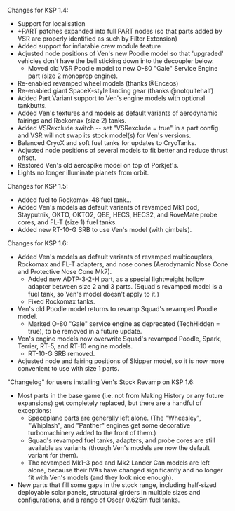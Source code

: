 Changes for KSP 1.4:

* Support for localisation
* +PART patches expanded into full PART nodes (so that parts added by VSR are properly identified as such by Filter Extension)
* Added support for inflatable crew module feature
* Adjusted node positions of Ven's new Poodle model so that 'upgraded' vehicles don't have the bell sticking down into the decoupler below.
	* Moved old VSR Poodle model to new O-80 "Gale" Service Engine part (size 2 monoprop engine).
* Re-enabled revamped wheel models (thanks @Enceos)
* Re-enabled giant SpaceX-style landing gear (thanks @notquitehalf)
* Added Part Variant support to Ven's engine models with optional tankbutts.
* Added Ven's textures and models as default variants of aerodynamic fairings and Rockomax (size 2) tanks.
* Added VSRexclude switch -- set "VSRexclude = true" in a part config and VSR will not swap its stock model(s) for Ven's versions.
* Balanced CryoX and soft fuel tanks for updates to CryoTanks.
* Adjusted node positions of several models to fit better and reduce thrust offset.
* Restored Ven's old aerospike model on top of Porkjet's.
* Lights no longer illuminate planets from orbit.

Changes for KSP 1.5:

* Added fuel to Rockomax-48 fuel tank...
* Added Ven's models as default variants of revamped Mk1 pod, Stayputnik, OKTO, OKTO2, QBE, HECS, HECS2, and RoveMate probe cores, and FL-T (size 1) fuel tanks.
* Added new RT-10-G SRB to use Ven's model (with gimbals).

Changes for KSP 1.6:

* Added Ven's models as default variants of revamped multicouplers, Rockomax and FL-T adapters, and nose cones (Aerodynamic Nose Cone and Protective Nose Cone Mk7).
	* Added new ADTP-3-2-H part, as a special lightweight hollow adapter between size 2 and 3 parts.  (Squad's revamped model is a fuel tank, so Ven's model doesn't apply to it.)
	* Fixed Rockomax tanks.
* Ven's old Poodle model returns to revamp Squad's revamped Poodle model.
	* Marked O-80 "Gale" service engine as deprecated (TechHidden = true), to be removed in a future update.
* Ven's engine models now overwrite Squad's revamped Poodle, Spark, Terrier, RT-5, and RT-10 engine models.
	* RT-10-G SRB removed.
* Adjusted node and fairing positions of Skipper model, so it is now more convenient to use with size 1 parts.

"Changelog" for users installing Ven's Stock Revamp on KSP 1.6:

* Most parts in the base game (i.e. not from Making History or any future expansions) get completely replaced, but there are a handful of exceptions:
	* Spaceplane parts are generally left alone.  (The "Wheesley", "Whiplash", and "Panther" engines get some decorative turbomachinery added to the front of them.)
	* Squad's revamped fuel tanks, adapters, and probe cores are still available as variants (though Ven's models are now the default variant for them).
	* The revamped Mk1-3 pod and Mk2 Lander Can models are left alone, because their IVAs have changed significantly and no longer fit with Ven's models (and they look nice enough).
* New parts that fill some gaps in the stock range, including half-sized deployable solar panels, structural girders in multiple sizes and configurations, and a range of Oscar 0.625m fuel tanks.